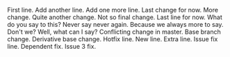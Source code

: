 First line.
Add another line.
Add one more line.
Last change for now.
More change.
Quite another change.
Not so final change.
Last line for now.
What do you say to this?
Never say never again.
Because we always more to say.
Don't we?
Well, what can I say?
Conflicting change in master.
Base branch change.
Derivative base change.
Hotfix line.
New line.
Extra line.
Issue fix line.
Dependent fix.
Issue 3 fix.
